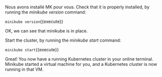Nous avons installé MK pour vous. Check that it is properly installed, by running the *minikube version* command:

`minikube version`{{execute}}

OK, we can see that minikube is in place.

Start the cluster, by running the *minikube start* command:

`minikube start`{{execute}}

Great! You now have a running Kubernetes cluster in your online terminal. Minikube started a virtual machine for you, and a Kubernetes cluster is now running in that VM.

